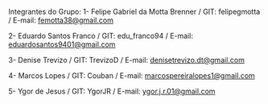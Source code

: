 Integrantes do Grupo:
1- Felipe Gabriel da Motta Brenner / GIT: felipegmotta / E-mail: femotta38@gmail.com

2- Eduardo Santos Franco / GIT: edu_franco94 / E-mail: eduardosantos9401@gmail.com

3- Denise Trevizo / GIT: TrevizoD / E-mail: denisetrevizo.dt@gmail.com

4- Marcos Lopes / GIT: Couban / E-mail: marcospereiralopes1@gmail.com

5- Ygor de Jesus / GIT: YgorJR / E-mail: ygor.j.r.01@gmail.com